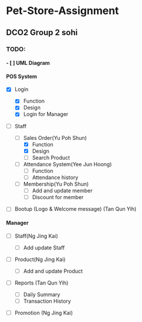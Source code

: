 # Pet-Store-Assignment
## DCO2 Group 2 sohi

### TODO:

#### - [ ] UML Diagram

#### POS System
- [x] Login
  - [x] Function
  - [x] Design
  - [x] Login for Manager
- [ ] Staff
  - [ ] Sales Order(Yu Poh Shun)
    - [x] Function
    - [x] Design
    - [ ] Search Product
  - [ ] Attendance System(Yee Jun Hoong)
    - [ ] Function
    - [ ] Attendance history
  - [ ] Membership(Yu Poh Shun)
    - [ ] Add and update member
    - [ ] Discount for member
- [ ] Bootup (Logo & Welcome message) (Tan Qun Yih)


#### Manager
- [ ] Staff(Ng Jing Kai)
  - [ ] Add update Staff 
- [ ] Product(Ng Jing Kai)
  - [ ] Add and update Product
- [ ] Reports (Tan Qun Yih)
  - [ ] Daily Summary
  - [ ] Transaction History
- [ ] Promotion (Ng Jing Kai)
  
